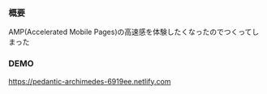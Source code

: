### 概要

AMP(Accelerated Mobile Pages)の高速感を体験したくなったのでつくってしまった


### DEMO

https://pedantic-archimedes-6919ee.netlify.com
